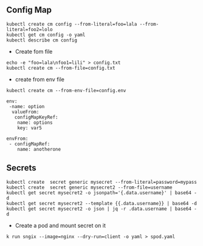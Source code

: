 ## Config Map

```
kubectl create cm config --from-literal=foo=lala --from-literal=foo2=lolo
kubectl get cm config -o yaml 
kubectl describe cm config
```

- Create fom file

```
echo -e "foo=lala\nfoo1=lili" > config.txt
kubectl create cm --from-file=config.txt
```

- create from env file

```
kubectl create cm --from-env-file=config.env

env: 
 -name: option
  valueFrom:
   configMapKeyRef: 
    name: options
    key: var5

envFrom:
 - configMapRef:
    name: anotherone
```

## Secrets

```
kubectl create  secret generic mysecret --from-literal=password=mypass
kubectl create  secret generic mysecret2 --from-file=username
kubectl get secret mysecret2 -o jsonpath='{.data.username}' | base64 -d
kubectl get secret mysecret2 --template {{.data.username}} | base64 -d
kubectl get secret mysecret2 -o json | jq -r .data.username | base64 -d
```

- Create a pod and mount secret on it
  
```k run sngix --image=nginx --dry-run=client -o yaml > spod.yaml```

















